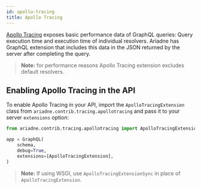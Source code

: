 ```yaml
---
id: apollo-tracing
title: Apollo Tracing
---
```


[Apollo Tracing](https://blog.apollographql.com/exposing-trace-data-for-your-graphql-server-with-apollo-tracing-97c5dd391385) exposes basic performance data of GraphQL queries: Query execution time and execution time of individual resolvers. Ariadne has GraphQL extension that includes this data in the JSON returned by the server after completing the query.

> **Note:** for performance reasons Apollo Tracing extension excludes default resolvers.


## Enabling Apollo Tracing in the API

To enable Apollo Tracing in your API, import the `ApolloTracingExtension` class from `ariadne.contrib.tracing.apollotracing` and pass it to your server `extensions` option:

```python
from ariadne.contrib.tracing.apollotracing import ApolloTracingExtension

app = GraphQL(
    schema,
    debug=True,
    extensions=[ApolloTracingExtension],
)
```

> **Note:** If using WSGI, use `ApolloTracingExtensionSync` in place of `ApolloTracingExtension`.
